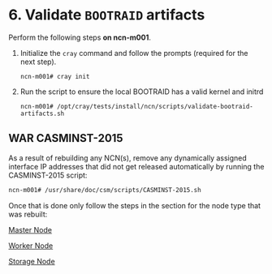 # 6. Validate `BOOTRAID` artifacts

Perform the following steps **on ncn-m001**.

1. Initialize the `cray` command and follow the prompts (required for the next step).

   ```screen
   ncn-m001# cray init
   ```

1. Run the script to ensure the local BOOTRAID has a valid kernel and initrd

    ```screen
    ncn-m001# /opt/cray/tests/install/ncn/scripts/validate-bootraid-artifacts.sh
    ```

## WAR CASMINST-2015

As a result of rebuilding any NCN(s), remove any dynamically assigned interface IP addresses that did not get released automatically by running the CASMINST-2015 script:

```bash
ncn-m001# /usr/share/doc/csm/scripts/CASMINST-2015.sh
```

Once that is done only follow the steps in the section for the node type that was rebuilt:

[Master Node](Post_Rebuild_Master_Node_Validation.md)

[Worker Node](Post_Rebuild_Worker_Node_Validation.md)

[Storage Node](Re-add_Storage_Node_to_Ceph.md)
